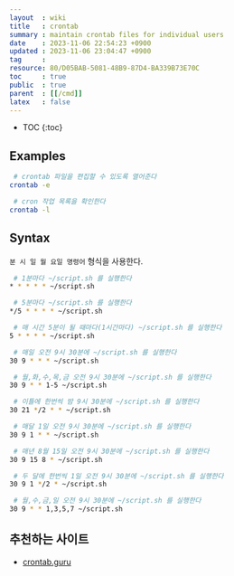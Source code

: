 ```yaml
---
layout  : wiki
title   : crontab
summary : maintain crontab files for individual users
date    : 2023-11-06 22:54:23 +0900
updated : 2023-11-06 23:04:47 +0900
tag     : 
resource: 80/D05BAB-5081-48B9-87D4-BA339B73E70C
toc     : true
public  : true
parent  : [[/cmd]]
latex   : false
---
```

* TOC
{:toc}

## Examples

```bash
 # crontab 파일을 편집할 수 있도록 열어준다
crontab -e

 # cron 작업 목록을 확인한다
crontab -l
```

## Syntax

`분 시 일 월 요일 명령어` 형식을 사용한다.

```bash
 # 1분마다 ~/script.sh 를 실행한다
* * * * * ~/script.sh

 # 5분마다 ~/script.sh 를 실행한다
*/5 * * * * ~/script.sh

 # 매 시간 5분이 될 때마다(1시간마다) ~/script.sh 를 실행한다
5 * * * * ~/script.sh

 # 매일 오전 9시 30분에 ~/script.sh 를 실행한다
30 9 * * * ~/script.sh

 # 월,화,수,목,금 오전 9시 30분에 ~/script.sh 를 실행한다
30 9 * * 1-5 ~/script.sh

 # 이틀에 한번씩 밤 9시 30분에 ~/script.sh 를 실행한다
30 21 */2 * * ~/script.sh

 # 매달 1일 오전 9시 30분에 ~/script.sh 를 실행한다
30 9 1 * * ~/script.sh

 # 매년 8월 15일 오전 9시 30분에 ~/script.sh 를 실행한다
30 9 15 8 * ~/script.sh

 # 두 달에 한번씩 1일 오전 9시 30분에 ~/script.sh 를 실행한다
30 9 1 */2 * ~/script.sh

 # 월,수,금,일 오전 9시 30분에 ~/script.sh 를 실행한다
30 9 * * 1,3,5,7 ~/script.sh
```

## 추천하는 사이트

- [crontab.guru]( https://crontab.guru/ )

